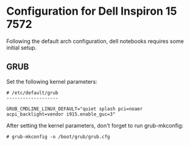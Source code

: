 # Configuration for Dell Inspiron 15 7572
Following the default arch configuration, dell notebooks requires some initial setup.

## GRUB
Set the following kernel parameters:

```
# /etc/default/grub
-------------------

GRUB_CMDLINE_LINUX_DEFAULT="quiet splash pci=noaer acpi_backlight=vendor i915.enable_guc=3"
```

After setting the kernel parameters, don't forget to run grub-mkconfig:

```
# grub-mkconfig -o /boot/grub/grub.cfg
```

